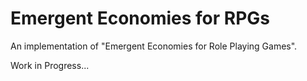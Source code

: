 # Emergent Economies for RPGs
An implementation of "Emergent Economies for Role Playing Games".

Work in Progress...
